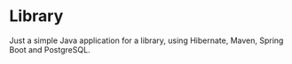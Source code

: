 # Library
Just a simple Java application for a library, using Hibernate, Maven, Spring Boot and PostgreSQL.
